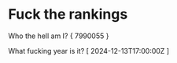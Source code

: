 # Fuck the rankings

Who the hell am I?
{ 7990055 }

What fucking year is it?
[ 2024-12-13T17:00:00Z ]
